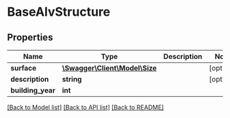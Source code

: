 # BaseAlvStructure

## Properties
Name | Type | Description | Notes
------------ | ------------- | ------------- | -------------
**surface** | [**\Swagger\Client\Model\Size**](Size.md) |  | [optional] 
**description** | **string** |  | [optional] 
**building_year** | **int** |  | 

[[Back to Model list]](../README.md#documentation-for-models) [[Back to API list]](../README.md#documentation-for-api-endpoints) [[Back to README]](../README.md)


